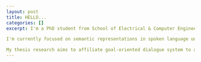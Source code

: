 ```yaml
---
layout: post
title: HELLO...
categories: []
excerpt: I'm a PhD student from School of Electrical & Computer Engineering, Georgia Institute of Technology. I'm advised by Prof. Biing-Hwang (Fred) Juang. My research interest is in Natural Language Processing, Dialogue System Automation, and Spontaneous Speech Recognition. Before attending Georgia Tech, I got my B.S. of Communications Engineering and honor graduation from Harbin Institute of Technology, China.

I'm currently focused on semantic representations in spoken language understanding, and deep learning methods for sequential labeling tasks. I've also been with Interactions LLC for NLP Research Internship, working on text generation for improving natural language understanding in food service domain.

My thesis research aims to affiliate goal-oriented dialogue system to automate human-machine conversations. Topics cover spoken language understanding for semantic parsing, dialog modeling for managing dialog states, etc.
---
```




